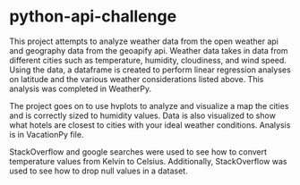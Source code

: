# python-api-challenge

This project attempts to analyze weather data from the open weather api and geography data from the geoapify api. Weather data takes in data from different cities such as temperature, humidity, cloudiness, and wind speed. Using the data, a dataframe is created to perform linear regression analyses on latitude and the various weather considerations listed above. This analysis was completed in WeatherPy.

The project goes on to use hvplots to analyze and visualize a map the cities and is correctly sized to humidity values. Data is also visualized to show what hotels are closest to cities with your ideal weather conditions. Analysis is in VacationPy file.

StackOverflow and google searches were used to see how to convert temperature values from Kelvin to Celsius. Additionally, StackOverflow was used to see how to drop null values in a dataset. 